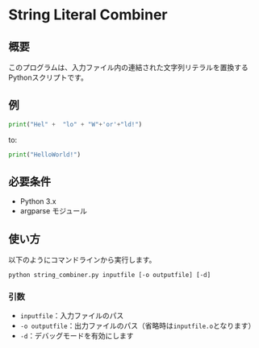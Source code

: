 # String Literal Combiner

## 概要

このプログラムは、入力ファイル内の連結された文字列リテラルを置換するPythonスクリプトです。

## 例

```python
print("Hel" +  "lo" + "W"+'or'+"ld!")
```

to:

```python
print("HelloWorld!")
```

## 必要条件

- Python 3.x
- argparse モジュール

## 使い方

以下のようにコマンドラインから実行します。

```
python string_combiner.py inputfile [-o outputfile] [-d]
```

### 引数

- `inputfile`：入力ファイルのパス
- `-o outputfile`：出力ファイルのパス（省略時は`inputfile.o`となります）
- `-d`：デバッグモードを有効にします
